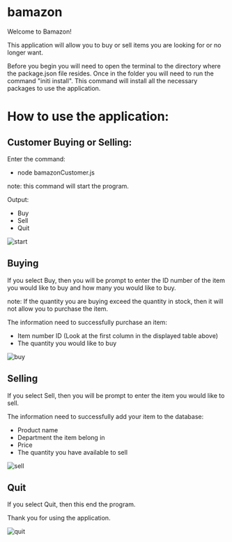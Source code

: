 # bamazon

Welcome to Bamazon!

This application will allow you to buy or sell items you are looking for or no longer want. 

Before you begin you will need to open the terminal to the directory where the package.json file resides. Once in the folder you will need to run the command "initi install". This command will install all the necessary packages to use the application. 


# How to use the application:

Customer Buying or Selling:
-

Enter the command:

- node bamazonCustomer.js

note: this command will start the program.

Output:

- Buy
- Sell
- Quit

![start](../master/images/start.png)

Buying
-

If you select Buy, then you will be prompt to enter the ID number of the item you would like to buy and how many you would like to buy.

note: If the quantity you are buying exceed the quantity in stock, then it will not allow you to purchase the item. 

The information need to successfully purchase an item:

- Item number ID (Look at the first column in the displayed table above)
- The quantity you would like to buy

![buy](../master/images/buy.png)

Selling
-

If you select Sell, then you will be prompt to enter the item you would like to sell.

The information need to successfully add your item to the database:

- Product name
- Department the item belong in
- Price
- The quantity you have available to sell

![sell](../master/images/sell.png)

Quit
-

If you select Quit, then this end the program.

Thank you for using the application.

![quit](../master/images/quit.png)